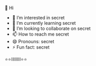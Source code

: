 👋 Hi
- 👀 I’m interested in secret
- 🌱 I’m currently learning secret
- 💞️ I’m looking to collaborate on secret
- 📫 How to reach me secret
- 😄 Pronouns: secret
- ⚡ Fun fact: secret

⭐⭐⛓️⛓️⛓️⭐⭐

<!---
xxScorpius97xx/xxScorpius97xx is a ✨ special ✨ repository because its `README.md` (this file) appears on your GitHub profile.
You can click the Preview link to take a look at your changes.
--->
